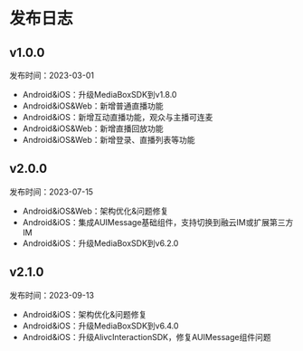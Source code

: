 # 发布日志

## v1.0.0
发布时间：2023-03-01
* Android&iOS：升级MediaBoxSDK到v1.8.0
* Android&iOS&Web：新增普通直播功能
* Android&iOS：新增互动直播功能，观众与主播可连麦
* Android&iOS&Web：新增直播回放功能
* Android&iOS&Web：新增登录、直播列表等功能


## v2.0.0
发布时间：2023-07-15
* Android&iOS&Web：架构优化&问题修复
* Android&iOS：集成AUIMessage基础组件，支持切换到融云IM或扩展第三方IM
* Android&iOS：升级MediaBoxSDK到v6.2.0

## v2.1.0
发布时间：2023-09-13
* Android&iOS：架构优化&问题修复
* Android&iOS：升级MediaBoxSDK到v6.4.0
* Android&iOS：升级AlivcInteractionSDK，修复AUIMessage组件问题

